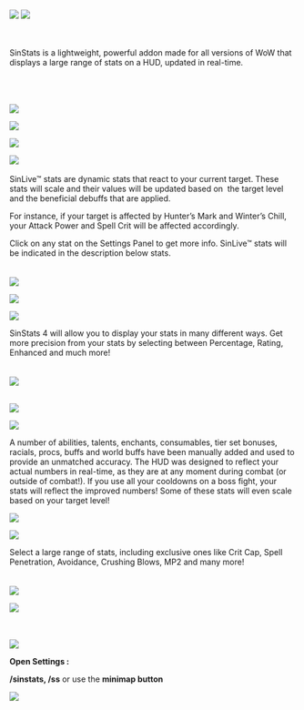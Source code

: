 <br />

![](https://i.imgur.com/1DirmC0.png)
![](https://i.imgur.com/lAVoHGa.png)

<br />
<br />
SinStats is a lightweight, powerful addon made for all versions of WoW that displays a large range of stats on a HUD, updated in real-time. 
<br />
<br />
<br />
<br />

![](https://i.imgur.com/nTGv7Bj.png)

![](https://i.imgur.com/MvFzzuI.png)
 


![](https://i.imgur.com/lAVoHGa.png)
<br />

![](https://i.imgur.com/A1wrI2D.png)
<br /><br />
SinLive™ stats are dynamic stats that react to your current target. These stats will scale and their values will be updated based on  the target level and the beneficial debuffs that are applied.

For instance, if your target is affected by Hunter’s Mark and Winter’s Chill, your Attack Power and Spell Crit will be affected accordingly.

Click on any stat on the Settings Panel to get more info. SinLive™ stats will be indicated in the description below stats.
<br /><br /><br />
![](https://i.imgur.com/QFqsr4B.png)

![](https://i.imgur.com/lAVoHGa.png)
<br />

![](https://i.imgur.com/obSZSpp.png)

SinStats 4 will allow you to display your stats in many different ways. Get more precision from your stats by selecting between Percentage, Rating, Enhanced and much more!
<br /><br /><br />
![](https://i.imgur.com/lny6a6F.png)
<br /><br />

![](https://i.imgur.com/lAVoHGa.png)

![](https://i.imgur.com/h1Avher.png)

A number of abilities, talents, enchants, consumables, tier set bonuses, racials, procs, buffs and world buffs have been manually added and used to provide an unmatched accuracy. The HUD was designed to reflect your actual numbers in real-time, as they are at any moment during combat (or outside of combat!). If you use all your cooldowns on a boss fight, your stats will reflect the improved numbers! Some of these stats will even scale based on your target level!

![](https://i.imgur.com/lAVoHGa.png)
<br />


![](https://i.imgur.com/amgPWuK.png)

Select a large range of stats, including exclusive ones like Crit Cap, Spell Penetration, Avoidance, Crushing Blows, MP2 and many more!
<br /><br /><br />
![](https://i.imgur.com/8tdRHKb.png)

![](https://i.imgur.com/lAVoHGa.png)
<br /><br /><br />

![](https://i.imgur.com/0O2JdDj.png)

**Open Settings :**

**/sinstats, /ss** or use the **minimap button**

![](https://i.imgur.com/Hob4SuU.png)

<br />
